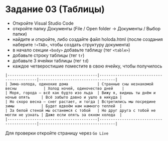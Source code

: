 # Задание 03 (Таблицы)

- Откройте Visual Studio Code
- откройте папку Документы (File / Open folder -> Документы / Выбор папки)
- найдите и откройте, либо создайте файл holoda.html (после создания наберите `!<TAB>`, чтобы создать структуру документа)
- в начало секции `<body>` добавьте таблицу (тег `<table>`)
- добавьте строку таблицы (тег `tr`)
- добавьте 3 ячейки таблицы (тег `td`)
- каждое четверостишие поместите в свою ячейку, чтобы получилось 
```
|----------------------------------------|------------------------------------------|----------------------------------|
| Зима-холода, одинокие дома             | Странные сны незнакомой весны            | Холод ночей, одиночество дней    |
| Моря, города — всё как будто изо льда  | Вижу я, видишь ты днём и ночью опять     | Всё забыто давно и ушло в никуда |
| Но скоро весна — снег растает, и тогда | Встретились мы посредине зимы            | Будет вдвоём нам намного теплей  |
| За белой стеной мы останемся с тобой   | Но друг друга с тобой не могли не узнать | Даже если опять за окном холода  |
|----------------------------------------|------------------------------------------|----------------------------------|
```
Для проверки откройте страницу через `Go Live`
